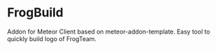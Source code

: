 # FrogBuild

Addon for Meteor Client based on meteor-addon-template. Easy tool to quickly build logo of FrogTeam.
